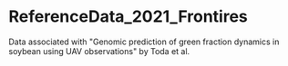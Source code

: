 # ReferenceData_2021_Frontires
Data associated with "Genomic prediction of green fraction dynamics in soybean using UAV observations" by Toda et al.
